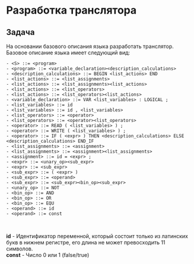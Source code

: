 # Разработка транслятора

## **Задача** 
На основании базового описания языка разработать транслятор. Базовое описание языка имеет следующий вид:

```EBNF
- <S> ::= <program>
- <program> ::= <variable_declaration><description_calculations>
- <description_calculations> ::= BEGIN <list_actions> END
- <list_actions> ::= <list_assignments>
- <list_actions> ::= <list_assignments><list_actions>
- <list_actions> ::= <list_operators>
- <list_actions> ::= <list_operators><list_actions>
- <variable_declaration> ::= VAR <list_variables> : LOGICAL ;
- <list_variables> ::= id
- <list_variables> ::= id , <list_variables>
- <list_operators> ::= <operator>
- <list_operators> ::= <operator><list_operators>
- <operator> ::= READ ( <list_variables> ) ;
- <operator> ::= WRITE ( <list_variables> ) ;
- <operator> ::= IF ( <expr> ) THEN <description_calculations> ELSE <description_calculations> END_IF
- <list_assignments> ::= <assignment>
- <list_assignments> ::= <assignment><list_assignments>
- <assignment> ::= id = <expr> ;
- <expr> ::= <unary_op><sub_expr>
- <expr> ::= <sub_expr>
- <sub_expr> ::= ( <expr> )
- <sub_expr> ::= <operand>
- <sub_expr> ::= <sub_expr><bin_op><sub_expr>
- <unary_op> ::= NOT
- <bin_op> ::= AND
- <bin_op> ::= OR
- <bin_op> ::= EQU
- <operand> ::= id
- <operand> ::= const
```

<br/>

**id** - Идентификатор переменной, который состоит только из латинских букв в нижнем регистре, его длина не может превосходить 11 символов.  
**const** - Число 0 или 1 (false/true)